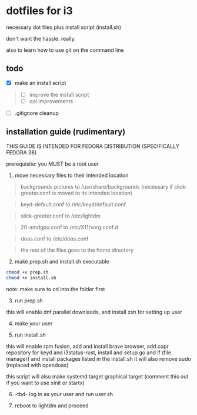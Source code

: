 # dotfiles for i3 
necessary dot files plus install script (install.sh)

don't want the hassle. really.

also to learn how to use git on the command line

## todo
- [x] make an install script
> - [ ] improve the install script
> - [ ] qol improvements
- [ ] .gitignore cleanup

## installation guide (rudimentary)
THIS GUIDE IS INTENDED FOR FEDORA DISTRIBUTION (SPECIFICALLY FEDORA 38)

prerequisite:
you MUST be a root user

1. move necessary files to their intended location
> backgrounds pictures to /usr/share/backgrounds (necessary if slick-greeter.conf is moved to its intended location)

> keyd-default.conf to /etc/keyd/default.conf 

> slick-greeter.conf to /etc/lightdm

> 20-amdgpu.conf to /etc/X11/xorg.conf.d

> doas.conf to /etc/doas.conf

> the rest of the files goes to the home directory 

2. make prep.sh and install.sh executable
``` bash
chmod +x prep.sh
chmod +x install.sh
```
note: make sure to cd into the folder first

3. run prep.sh  

this will enable dnf parallel downlaods, and install zsh for setting up user

4. make your user

5. run install.sh

this will enable rpm fusion, add and install brave browser,
add copr repository for keyd and i3status-rust, install and setup go and lf (file manager)
and install packages listed in the install.sh
it will also remove sudo (replaced with opendoas)

this script will also make systemd target graphical target (comment this out if you want to use xinit or startx)

6. -tbd- log in as your user and run user.sh

7. reboot to lightdm and proceed
